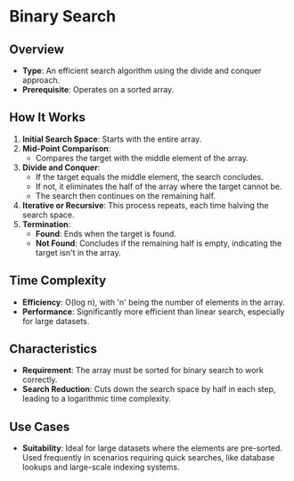 # Binary Search

## Overview
- **Type**: An efficient search algorithm using the divide and conquer approach.
- **Prerequisite**: Operates on a sorted array.

## How It Works
1. **Initial Search Space**: Starts with the entire array.
2. **Mid-Point Comparison**:
   - Compares the target with the middle element of the array.
3. **Divide and Conquer**:
   - If the target equals the middle element, the search concludes.
   - If not, it eliminates the half of the array where the target cannot be.
   - The search then continues on the remaining half.
4. **Iterative or Recursive**: This process repeats, each time halving the search space.
5. **Termination**:
   - **Found**: Ends when the target is found.
   - **Not Found**: Concludes if the remaining half is empty, indicating the target isn't in the array.

## Time Complexity
- **Efficiency**: O(log n), with 'n' being the number of elements in the array.
- **Performance**: Significantly more efficient than linear search, especially for large datasets.

## Characteristics
- **Requirement**: The array must be sorted for binary search to work correctly.
- **Search Reduction**: Cuts down the search space by half in each step, leading to a logarithmic time complexity.

## Use Cases
- **Suitability**: Ideal for large datasets where the elements are pre-sorted. Used frequently in scenarios requiring quick searches, like database lookups and large-scale indexing systems.
